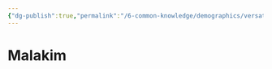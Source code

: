 ```yaml
---
{"dg-publish":true,"permalink":"/6-common-knowledge/demographics/versatile-heritages/mixed-lineage/malakim/malakim/","noteIcon":""}
---
```


# Malakim


